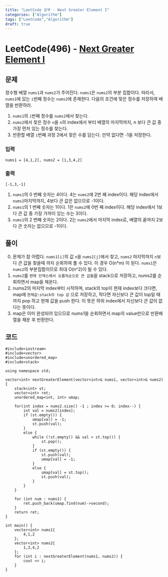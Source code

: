```yaml
---
title: "LeetCode 공부 - Next Greater Element I"
categories: ["Algorithm"]
tags: ["LeetCode","Algorithm"]
draft: true
---
```


# LeetCode(496) - [Next Greater Element I](https://leetcode.com/problems/next-greater-element-i/description/)

## 문제
정수형 배열 `nums1`과 `nums2`가 주어진다. `nums1`은 `nums2`의 부분 집합이다. 따라서, `nums1`에 있는 `i`번째 정수는 `nums2`에 존재한다. 다음의 조건에 맞은 정수를 저장하여 배열을 반환하라.
1. `nums1`의 `i`번째 정수를 `nums2`에서 찾는다.
2. `nums2`에서 찾은 정수 `n`을 `n`의 index에서 부터 배열의 마지막까지, n 보다 큰 값 중 가장 먼저 있는 정수를 찾는다.
3. 반환할 배열 `i`번째 과정 2에서 찾은 수를 담는다. 만약 없다면 -1을 저장한다.


### 입력
```
nums1 = [4,1,2], nums2 = [1,3,4,2]
```

### 출력
```
[-1,3,-1]
```
1. `nums1`의 0 번째 숫자는 4이다. 4는 `nums2`에 2번 째 index이다. 해당 index에서 `nums2`마지막까지, 4보다 큰 값은 없으므로 -1이다.
2. `nums1`의 1 번째 숫자는 1이다. 1은 `nums2`에 0번 째 index이다. 해당 index에서 1보다 큰 값 중 가장 가까이 있는 수는 3이다.
3. ``nums1``의 2 번째 숫자는 2이다. 2는 `nums2`에서 마지막 index로, 배열의 끝까지 2보다 큰 숫자는 없으므로 -1이다.

## 풀이
0. 문제가 참 어렵다. `nums1[i]`의 값 `n`을 `nums2[j]`에서 찾고, `nums2` 마지막까지 `n`보다 큰 값을 찾을때 까지 순회하여 풀 수 있다. 이 경우 O(n*m) 이 된다. `nums1`은 `nums2`의 부분집합이므로 최대 O(n^2)이 될 수 있다.
1. `nums2`를 `현재 인덱스에서 오름차순으로 큰 값들`을 stack으로 저장하고, nums2를 순회하면서 map을 채운다.
2. nums2의 마지막 index부터 시작하며, stack의 top이 현재 index보다 크다면, map에 `현재값:stack의 top 값` 으로 저장하고, 작다면  자신보다 큰 값이 top일 때 까지 pop 하고 현재 값을 push 한다. 이 뜻은 하위 index에서 자신보다 큰 값이 없다는 뜻이다. 
2. map은 이미 완성되어 있으므로 nums1을 순회하면서 map의 value만으로 반환배열을 채운 후 반환한다.

## 코드
```
#include<iostream>
#include<vector>
#include<unordered_map>
#include<stack>

using namespace std;

vector<int> nextGreaterElement(vector<int>& nums1, vector<int>& nums2) {
    stack<int> st;
    vector<int> ret;
    unordered_map<int, int> umap;

    for(int index = nums2.size() -1 ; index >= 0; index--) {
        int val = nums2[index];
        if (st.empty()) {
            umap[val] = -1;
            st.push(val);
        }
        else {
            while (!st.empty() && val > st.top()) {
                st.pop();
            }
            if (st.empty()) {
                st.push(val);
                umap[val] = -1;
            }
            else {
                umap[val] = st.top();
                st.push(val);
            }
        }
    }
    
    for (int num : nums1) {
        ret.push_back(umap.find(num)->second);
    }
    return ret;
}

int main() {
    vector<int> nums1{
        4,1,2
    };
    vector<int> nums2{
        1,3,4,2
    };
    for (int i : nextGreaterElement(nums1, nums2)) {
        cout << i;
    }
}
```